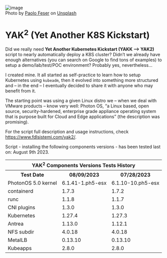 ![image](https://github.com/fdlsistemi/yakk/assets/5124379/deecca3a-1164-41d4-b719-b9faad999cd0)
<br />Photo by <a href="https://unsplash.com/@paoloficasso?utm_source=unsplash&utm_medium=referral&utm_content=creditCopyText">Paolo Feser</a> on <a href="https://unsplash.com/photos/sI2pmha9vRI?utm_source=unsplash&utm_medium=referral&utm_content=creditCopyText">Unsplash</a>

<h1>YAK<sup>2</sup> (Yet Another K8S Kickstart)</h1>

Did we really need <b>Yet Another Kubernetes Kickstart (YAKK –> YAK2)</b> script to nearly automatically deploy a K8S cluster? Didn’t we already have enough alternatives (you can search on Google to find tons of examples) to setup a demo/lab/test/POC environment? Probably yes, nevertheless…

I created mine. It all started as self-practice to learn how to setup Kubernetes using <code>kubeadm</code>, then it evolved into something more structured and – in the end – I eventually decided to share it with anyone who may benefit from it.

The starting point was using a given Linux distro we – when we deal with VMware products – know very well: Photon OS, “a Linux based, open source, security-hardened, enterprise grade appliance operating system that is purpose built for Cloud and Edge applications” (the description was promising).

For the script full description and usage instructions, check <a href="https://www.fdlsistemi.com/yak2/" target="_blank" rel="noopener noreferrer">https://www.fdlsistemi.com/yak2/</a>.

Script - installing the following components versions - has been tested last on: August 9th 2023.
<table>
  <tr><th colspan="100%">YAK<sup>2</sup> Components Versions Tests History</th></tr>
  <tr><th>Test Date</th><th>08/09/2023</th><th>07/28/2023</th></tr>
  <tr><td>PhotonOS 5.0 kernel</td><td>6.1.41-1.ph5-esx</td><td>6.1.10-10.ph5-esx</td></tr>
  <tr><td>containerd</td><td>1.7.3</td><td>1.7.2</td></tr>
  <tr><td>runc</td><td>1.1.8</td><td>1.1.7</td></tr>
  <tr><td>CNI plugins</td><td>1.3.0</td><td>1.3.0</td></tr>
  <tr><td>Kubernetes</td><td>1.27.4</td><td>1.27.3</td></tr>
  <tr><td>Antrea</td><td>1.13.0</td><td>1.12.1</td></tr>
  <tr><td>NFS subdir</td><td>4.0.18</td><td>4.0.18</td></tr>
  <tr><td>MetalLB</td><td>0.13.10</td><td>0.13.10</td></tr>
  <tr><td>Kubeapps</td><td>2.8.0</td><td>2.8.0</td></tr>
</table>
